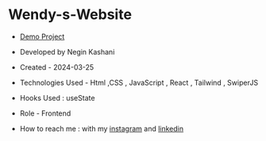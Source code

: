 # Wendy-s-Website

- [Demo Project](https://wendy-s-website.vercel.app/)

- Developed by Negin Kashani

- Created - 2024-03-25

- Technologies Used - Html ,CSS , JavaScript , React , Tailwind , SwiperJS 

- Hooks Used : useState 

- Role - Frontend

- How to reach me : with my [instagram](https://instagram.com/negin_kashweb?igshid=NTc4MTIwNjQ2YQ==
) and [linkedin](https://www.linkedin.com/in/negin-kashani-567840b8)
